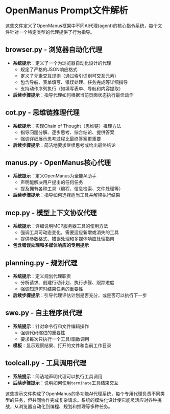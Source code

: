 # OpenManus Prompt文件解析

这些文件定义了OpenManus框架中不同AI代理(agent)的核心指令系统，每个文件针对一个特定类型的代理提供了行为指导。

## browser.py - 浏览器自动化代理

- **系统提示**：定义了一个为浏览器自动化设计的代理
  - 规定了严格的JSON响应格式
  - 定义了元素交互规则（通过索引识别可交互元素）
  - 包含导航、表单填写、错误处理、任务完成等详细指导
  - 支持动作序列执行（如填写表单、导航和内容提取）
- **后续步骤提示**：指导代理如何根据当前页面状态执行最佳动作

## cot.py - 思维链推理代理

- **系统提示**：实现Chain of Thought（思维链）推理方法
  - 指导问题分解、逐步思考、综合结论、提供答案
  - 强调详细展示思考过程比最终答案更重要
- **后续步骤提示**：简洁地要求继续思考或给出最终结论

## manus.py - OpenManus核心代理

- **系统提示**：定义OpenManus为全能AI助手
  - 声明能解决用户提出的任何任务
  - 提及拥有各种工具（编程、信息检索、文件处理等）
- **后续步骤提示**：指导如何选择适当工具并解释执行结果

## mcp.py - 模型上下文协议代理

- **系统提示**：详细说明MCP服务器工具的使用方法
  - 强调工具可动态变化，需要适应新增或消失的工具
  - 提供参数格式、错误处理和多媒体响应处理指南
- **包含错误处理和多媒体响应的专用提示**

## planning.py - 规划代理

- **系统提示**：定义规划代理职责
  - 分析请求、创建行动计划、执行步骤、跟踪进度
  - 强调知道何时结束任务的重要性
- **后续步骤提示**：引导代理评估计划是否充分，或是否可以执行下一步

## swe.py - 自主程序员代理

- **系统提示**：针对命令行和文件编辑操作
  - 强调代码缩进的重要性
  - 要求每次只执行一个工具/函数调用
- **模板**：显示观察结果、打开的文件和当前工作目录

## toolcall.py - 工具调用代理

- **系统提示**：简洁地声明代理可以执行工具调用
- **后续步骤提示**：说明如何使用`terminate`工具结束交互

这些提示文件构成了OpenManus的多功能AI代理系统，每个专用代理负责不同类型的任务，但共同协作完成复杂请求。系统的模块化设计使它能灵活应对各种挑战，从浏览器自动化到编程、规划和推理等多种任务。